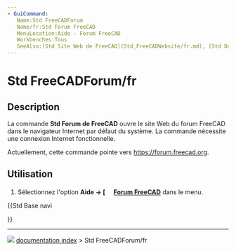 ```yaml
---
- GuiCommand:
   Name:Std FreeCADForum
   Name/fr:Std Forum FreeCAD
   MenuLocation:Aide - Forum FreeCAD
   Workbenches:Tous
   SeeAlso:[Std Site Web de FreeCAD](Std_FreeCADWebsite/fr.md), [Std Documentation utilisateurs](Std_FreeCADUserHub/fr.md), [Std Documentation pour scripter en Python](Std_FreeCADPowerUserHub/fr.md), [Std FAQ FreeCAD](Std_FreeCADFAQ/fr.md)
---
```


# Std FreeCADForum/fr

## Description

La commande **Std Forum de FreeCAD** ouvre le site Web du forum FreeCAD dans le navigateur Internet par défaut du système. La commande nécessite une connexion Internet fonctionnelle.

Actuellement, cette commande pointe vers [<https://forum.freecad.org>](https://forum.freecad.org).

## Utilisation

1.  Sélectionnez l\'option **Aide → [<img src=images/Std_FreeCADForum.svg style="width:16px"> [Forum FreeCAD](Std_FreeCADForum/fr.md)** dans le menu.





{{Std Base navi

}}



---
![](images/Button_right.svg) [documentation index](../README.md) > Std FreeCADForum/fr
